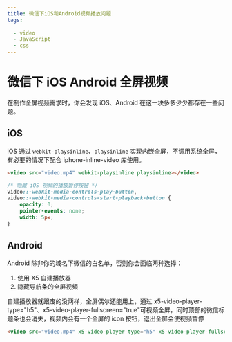 ```yaml
---
title: 微信下iOS和Android视频播放问题
tags: 
 
  - video
  - JavaScript
  - css
---
```

# 微信下 iOS Android 全屏视频
在制作全屏视频需求时，你会发现 iOS、Android 在这一块多多少少都存在一些问题。
## iOS
iOS 通过 `webkit-playsinline`、`playsinline` 实现内嵌全屏，不调用系统全屏，有必要的情况下配合 iphone-inline-video 库使用。
```html
<video src="video.mp4" webkit-playsinline playsinline></video>
```
```css
/* 隐藏 iOS 视频的播放暂停按钮 */
video::-webkit-media-controls-play-button,
video::-webkit-media-controls-start-playback-button {
    opacity: 0;
    pointer-events: none;
    width: 5px;
}
```
## Android
Android 除非你的域名下微信的白名单，否则你会面临两种选择：
1. 使用 X5 自建播放器
2. 隐藏导航条的全屏视频

自建播放器就跟废的没两样，全屏偶尔还能用上，通过 x5-video-player-type="h5"、x5-video-player-fullscreen="true"可视频全屏，同时顶部的微信标题条也会消失，视频内会有一个全屏的 icon 按钮，退出全屏会使视频暂停
```html
<video src="video.mp4" x5-video-player-type="h5" x5-video-player-fullscreen="true"></video>
```